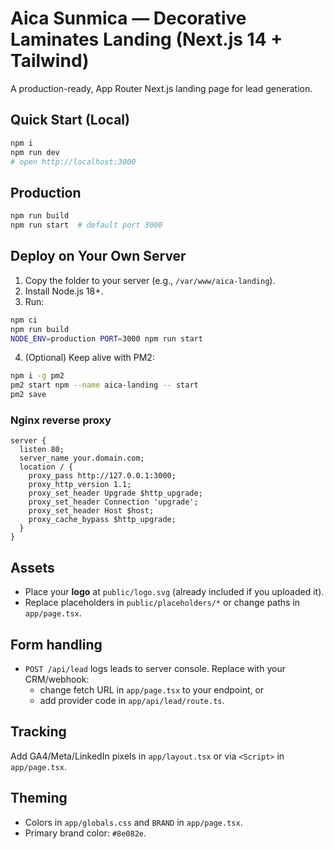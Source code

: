 # Aica Sunmica — Decorative Laminates Landing (Next.js 14 + Tailwind)

A production-ready, App Router Next.js landing page for lead generation.

## Quick Start (Local)
```bash
npm i
npm run dev
# open http://localhost:3000
```

## Production
```bash
npm run build
npm run start  # default port 3000
```

## Deploy on Your Own Server
1. Copy the folder to your server (e.g., `/var/www/aica-landing`).
2. Install Node.js 18+.
3. Run:
```bash
npm ci
npm run build
NODE_ENV=production PORT=3000 npm run start
```
4. (Optional) Keep alive with PM2:
```bash
npm i -g pm2
pm2 start npm --name aica-landing -- start
pm2 save
```

### Nginx reverse proxy
```
server {
  listen 80;
  server_name your.domain.com;
  location / {
    proxy_pass http://127.0.0.1:3000;
    proxy_http_version 1.1;
    proxy_set_header Upgrade $http_upgrade;
    proxy_set_header Connection 'upgrade';
    proxy_set_header Host $host;
    proxy_cache_bypass $http_upgrade;
  }
}
```

## Assets
- Place your **logo** at `public/logo.svg` (already included if you uploaded it).
- Replace placeholders in `public/placeholders/*` or change paths in `app/page.tsx`.

## Form handling
- `POST /api/lead` logs leads to server console. Replace with your CRM/webhook:
  - change fetch URL in `app/page.tsx` to your endpoint, or
  - add provider code in `app/api/lead/route.ts`.

## Tracking
Add GA4/Meta/LinkedIn pixels in `app/layout.tsx` or via `<Script>` in `app/page.tsx`.

## Theming
- Colors in `app/globals.css` and `BRAND` in `app/page.tsx`.
- Primary brand color: `#8e082e`.